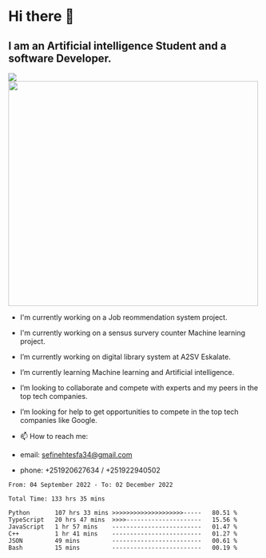 # Hi there 👋
## I am an Artificial intelligence Student and a software Developer.
<img src = "https://github-readme-stats.vercel.app/api?username=sefinehtesfa34&&show_icons=true&title_color=ffffff&icon_color=bb2acf&text_color=daf7dc&bg_color=151515"/>
<img src="https://wakatime.com/share/@sefinehtesfa34/ae9674e3-b462-4438-9120-52fc3d0ffbbb.png" width ="500" height = "450"/>

- I'm currently working on a Job reommendation system project.
- I'm currently working on a sensus survery counter Machine learning project.
-  I’m currently working on digital library system at A2SV Eskalate.
-  I’m currently learning Machine learning and Artificial intelligence.
-  I’m looking to collaborate and compete with experts and my peers in the top tech companies.
-  I’m looking for help to get opportunities to compete in the top tech companies like Google.

- 📫 How to reach me: 
- email: sefinehtesfa34@gmail.com
- phone: +251920627634 / +251922940502
<!--START_SECTION:waka-->

```text
From: 04 September 2022 - To: 02 December 2022

Total Time: 133 hrs 35 mins

Python       107 hrs 33 mins >>>>>>>>>>>>>>>>>>>>-----   80.51 %
TypeScript   20 hrs 47 mins  >>>>---------------------   15.56 %
JavaScript   1 hr 57 mins    -------------------------   01.47 %
C++          1 hr 41 mins    -------------------------   01.27 %
JSON         49 mins         -------------------------   00.61 %
Bash         15 mins         -------------------------   00.19 %
```

<!--END_SECTION:waka-->
